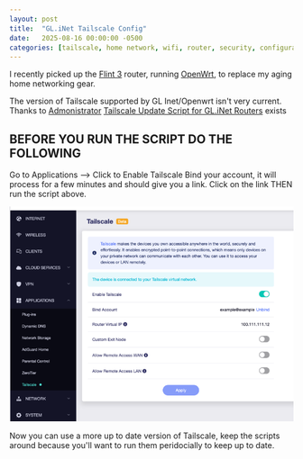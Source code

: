 ```yaml
---
layout: post
title:  "GL.iNet Tailscale Config"
date:   2025-08-16 00:00:00 -0500
categories: [tailscale, home network, wifi, router, security, configuration]
---
```


I recently picked up the [Flint 3](https://www.gl-inet.com/products/gl-be9300/) router, running [OpenWrt](http://openwrt.org/), to replace my aging home networking gear.

The version of Tailscale supported by GL Inet/Openwrt isn't very current. Thanks to [Admonistrator](https://github.com/Admonstrator/) [Tailscale Update Script for GL.iNet Routers](https://github.com/Admonstrator/glinet-tailscale-updater) exists

## BEFORE YOU RUN THE SCRIPT DO THE FOLLOWING

Go to Applications --> Click to Enable Tailscale
Bind your account, it will process for a few minutes and should give you a link. Click on the link THEN run the script above.

![Tailscale config menu](/images/tailscale-config.png)

Now you can use a more up to date version of Tailscale, keep the scripts around because you'll want to run them peridocially to keep up to date.